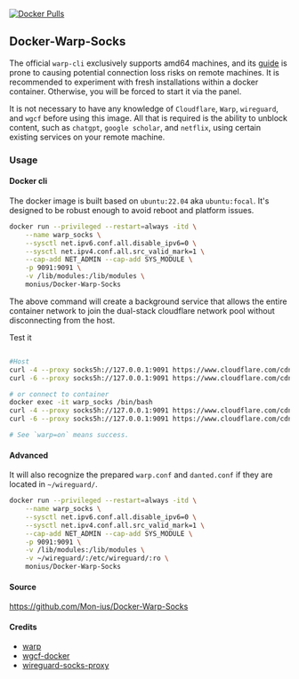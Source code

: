 [![Docker Pulls](https://badgen.net/docker/pulls/monius/Docker-Warp-Socks)](https://hub.docker.com/r/monius/Docker-Warp-Socks)

## Docker-Warp-Socks

The official `warp-cli` exclusively supports amd64 machines, and its [guide](https://github.com/cloudflare/cloudflare-docs/pull/7644) is prone to causing potential connection loss risks on remote machines. It is recommended to experiment with fresh installations within a docker container. Otherwise, you will be forced to start it via the panel.

It is not necessary to have any knowledge of `Cloudflare`, `Warp`, `wireguard`, and `wgcf` before using this image. All that is required is the ability to unblock content, such as `chatgpt`, `google scholar`, and `netflix`, using certain existing services on your remote machine.

### Usage

#### Docker cli

The docker image is built based on `ubuntu:22.04` aka `ubuntu:focal`. It's designed to be robust enough to avoid reboot and platform issues.

```bash
docker run --privileged --restart=always -itd \
    --name warp_socks \
    --sysctl net.ipv6.conf.all.disable_ipv6=0 \
    --sysctl net.ipv4.conf.all.src_valid_mark=1 \
    --cap-add NET_ADMIN --cap-add SYS_MODULE \
    -p 9091:9091 \
    -v /lib/modules:/lib/modules \
    monius/Docker-Warp-Socks
```

The above command will create a background service that allows the entire container network to join the dual-stack cloudflare network pool without disconnecting from the host.

Test it

``` bash

#Host
curl -4 --proxy socks5h://127.0.0.1:9091 https://www.cloudflare.com/cdn-cgi/trace 
curl -6 --proxy socks5h://127.0.0.1:9091 https://www.cloudflare.com/cdn-cgi/trace 

# or connect to container
docker exec -it warp_socks /bin/bash
curl -4 --proxy socks5h://127.0.0.1:9091 https://www.cloudflare.com/cdn-cgi/trace 
curl -6 --proxy socks5h://127.0.0.1:9091 https://www.cloudflare.com/cdn-cgi/trace 

# See `warp=on` means success.
```

#### Advanced

It will also recognize the prepared `warp.conf` and `danted.conf` if they are located in `~/wireguard/`.

``` bash
docker run --privileged --restart=always -itd \
    --name warp_socks \
    --sysctl net.ipv6.conf.all.disable_ipv6=0 \
    --sysctl net.ipv4.conf.all.src_valid_mark=1 \
    --cap-add NET_ADMIN --cap-add SYS_MODULE \
    -p 9091:9091 \
    -v /lib/modules:/lib/modules \
    -v ~/wireguard/:/etc/wireguard/:ro \
    monius/Docker-Warp-Socks
```

#### Source

https://github.com/Mon-ius/Docker-Warp-Socks

#### Credits

- [warp](https://developers.cloudflare.com/warp-client/get-started/linux/)
- [wgcf-docker](https://github.com/Neilpang/wgcf-docker)
- [wireguard-socks-proxy](https://github.com/ispmarin/wireguard-socks-proxy)
